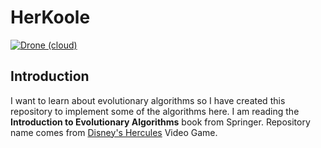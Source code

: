 # HerKoole
[![Drone (cloud)](https://img.shields.io/drone/build/1995parham/herkoole.svg?style=flat-square)](https://cloud.drone.io/1995parham/herkoole)

## Introduction
I want to learn about evolutionary algorithms so I have created this repository to implement some of the algorithms here.
I am reading the **Introduction to Evolutionary Algorithms** book from Springer.
Repository name comes from [Disney's Hercules](https://en.wikipedia.org/wiki/Disney's_Hercules_(video_game)) Video Game.
